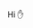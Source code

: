 Hi ✋
<!---
sir-CoRVoiD/sir-CoRVoiD is a ✨ special ✨ repository because its `README.md` (this file) appears on your GitHub profile.
You can click the Preview link to take a look at your changes.
--->
